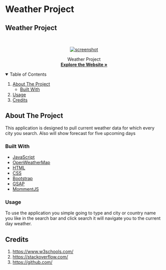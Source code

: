 # Weather Project

## Weather Project

<!-- PROJECT LOGO -->
<br />
<p align="center">
  <a href="https://ayadalshaikhli.github.io/weatherproject/">
    <img src="./assets/img/weatherproject.gif" alt="screenshot" >
  </a>

  <p align="center">
    Weather Project
    <br />
    <a href="https://ayadalshaikhli.github.io/Weather-Rader/"><strong>Explore the Website »</strong></a>
    <br />
  </p>
</p>

<!-- TABLE OF CONTENTS -->
<details open="open">
  <summary>Table of Contents</summary>
  <ol>
    <li>
      <a href="#about-the-project">About The Project</a>
      <ul>
        <li><a href="#built-with">Built With</a></li>
      </ul>
    </li>
    <li><a href="#usage">Usage</a></li>
    <li><a href="#usage">Credits</a></li>
  </ol>
</details>

<!-- ABOUT THE PROJECT -->

## About The Project

This application is designed to pull current weather data for which every city you search. Also will show forecast for five upcoming days

### Built With

- [JavaScript](https://www.javascript.com/)
- [OpenWeatherMap](https://www.https://openweathermap.org/)
- [HTML](https://html.com/)
- [CSS](https://www.google.com/)
- [Bootstrap](https://getbootstrap.com/)
- [GSAP](https://greensock.com/gsap)
- [MommentJS](https://momentjs.com/)

### Usage

To use the application you simple going to type and city or country name you like in the search bar and click search it will navigate you to the current day weather.

## Credits

1. https://www.w3schools.com/
2. https://stackoverflow.com/
3. https://github.com/
